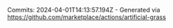 Commits: 2024-04-01T14:13:57.194Z - Generated via https://github.com/marketplace/actions/artificial-grass
<br>
